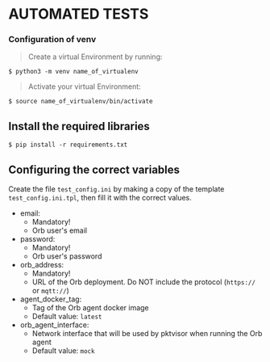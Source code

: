# AUTOMATED TESTS

### Configuration of venv

> Create a virtual Environment by running:

`$ python3 -m venv name_of_virtualenv`

> Activate your virtual Environment:

`$ source name_of_virtualenv/bin/activate`

## Install the required libraries

`$ pip install -r requirements.txt`

## Configuring the correct variables

Create the file `test_config.ini` by making a copy of the template `test_config.ini.tpl`, then fill it with the correct
values.

- email:
  - Mandatory!
  - Orb user's email
- password:
  - Mandatory!
  - Orb user's password
- orb_address:
  - Mandatory!
  - URL of the Orb deployment. Do NOT include the protocol (`https://` or `mqtt://`)
- agent_docker_tag:
  - Tag of the Orb agent docker image
  - Default value: `latest`
- orb_agent_interface:
  - Network interface that will be used by pktvisor when running the Orb agent
  - Default value: `mock`

